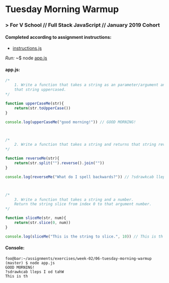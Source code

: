 # Tuesday Morning Warmup
### > For V School // Full Stack JavaScript // January 2019 Cohort

#### Completed according to assignment instructions: 
- <a href="https://github.com/yummywakame/V-School-Assignments/blob/master/exercises/week-02/06-tuesday-morning-warmup/instructions.js">instructions.js</a>

*Run:* ~$ node <a href="https://github.com/yummywakame/V-School-Assignments/blob/master/exercises/week-02/06-tuesday-morning-warmup/app.js">app.js</a>

#### app.js:
```javascript
/*
    1. Write a function that takes a string as an parameter/argument and returns
    that string uppercased.
*/

function upperCaseMe(str){
    return(str.toUpperCase())
}

console.log(upperCaseMe("good morning!")) // GOOD MORNING!



/*
    2. Write a function that takes a string and returns that string reversed.
*/

function reverseMe(str){
    return(str.split("").reverse().join(""))
}

console.log(reverseMe("What do I spell backwards?")) // ?sdrawkcab lleps I od tahW



/*
    3. Write a function that takes a string and a number.
    Return the string slice from index 0 to that argument number.
*/

function sliceMe(str, num){
    return(str.slice(0, num))
}

console.log(sliceMe("This is the string to slice.", 10)) // This is th
```

#### Console:

```console
foo@bar:~/assignments/exercises/week-02/06-tuesday-morning-warmup (master) $ node app.js
GOOD MORNING!
?sdrawkcab lleps I od tahW
This is th
```
